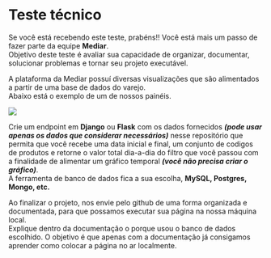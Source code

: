 # Teste técnico
Se você  está recebendo este teste, prabéns!! Você está mais um passo de fazer parte da equipe **Mediar**.  
Objetivo deste teste é avaliar sua capacidade de organizar, documentar, solucionar problemas e tornar seu projeto executável.  

A plataforma da Mediar possuí diversas visualizações que são alimentados a partir de uma base de dados do varejo.   
Abaixo está o exemplo de um de nossos painéis.

![](https://mediarsolutions.com/wp-content/uploads/2020/07/mediar_panel.png)

Crie um endpoint em **Django** ou **Flask** com os dados fornecidos _**(pode usar apenas os dados que considerar necessários)**_ nesse repositório que permita que você recebe uma data inicial e final, um conjunto de codigos de produtos e retorne o valor total dia-a-dia do filtro que você passou com a finalidade de alimentar um gráfico temporal _**(você não precisa criar o gráfico)**_.  
A ferramenta de banco de dados fica a sua escolha, **MySQL, Postgres, Mongo, etc.**

Ao finalizar o projeto, nos envie pelo github de uma forma organizada e documentada, para que possamos executar sua página na nossa máquina local.  
Explique dentro da documentação o porque usou o banco de dados escolhido.
O objetivo é que apenas com a documentação já consigamos aprender como colocar a página no ar localmente.
